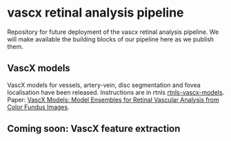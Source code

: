 # vascx retinal analysis pipeline

Repository for future deployment of the vascx retinal analysis pipeline. We will make available the building blocks of our pipeline here as we publish them.

## VascX models
VascX models for vessels, artery-vein, disc segmentation and fovea localisation have been released. Instructions are in rtnls [rtnls-vascx-models](https://github.com/Eyened/rtnls_vascx_models).
Paper: [VascX Models: Model Ensembles for Retinal Vascular Analysis from Color Fundus Images](https://arxiv.org/abs/2409.16016).


## Coming soon: VascX feature extraction

